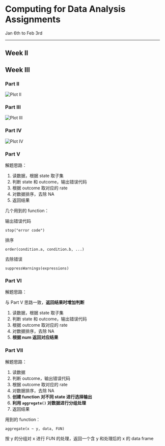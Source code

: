 Computing for Data Analysis Assignments
=

Jan 6th to Feb 3rd

---

## Week II

## Week III

### Part II

![Plot II](https://github.com/kelvinleung/DA-Assignments/blob/master/Week_III/Plots/plotting_part_2.png?raw=true)

### Part III

![Plot III](https://github.com/kelvinleung/DA-Assignments/blob/master/Week_III/Plots/plotting_part_3.png?raw=true)

### Part IV

![Plot IV](https://github.com/kelvinleung/DA-Assignments/blob/master/Week_III/Plots/plotting_part_4.png?raw=true)

### Part V

解题思路：

1. 读数据，根据 state 取子集
2. 判断 state 和 outcome，输出错误代码
3. 根据 outcome 取对应的 rate
4. 对数据排序，去除 NA
5. 返回结果

几个用到的 function：

输出错误代码

```
stop("error code")
```

排序

```
order(condition.a, condition.b, ...)
```

去除错误

```
suppressWarnings(expressions)
```

### Part VI

解题思路：

与 Part V 思路一致，**返回结果时增加判断**

1. 读数据，根据 state 取子集
2. 判断 state 和 outcome，输出错误代码
3. 根据 outcome 取对应的 rate
4. 对数据排序，去除 NA
5. **根据 num 返回对应结果**

### Part VII

解题思路：

1. 读数据
2. 判断 outcome，输出错误代码
3. 根据 outcome 取对应的 rate
4. 对数据排序，去除 NA
5. **创建 function 对不同 state 进行选择输出**
6. **利用 ```aggregate()``` 对数据进行分组处理**
7. 返回结果

用到的 function：

```
aggregate(x ~ y, data, FUN)
```

按 y 的分组对 x 进行 FUN 的处理，返回一个含 y 和处理后的 x 的 data frame